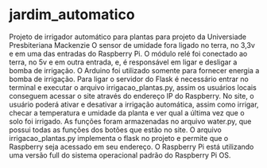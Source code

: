 # jardim_automatico
Projeto de irrigador automático para plantas para projeto da Universiade Presbiteriana Mackenzie
O sensor de umidade fora ligado no terra, no 3,3v e em uma das entradas do Raspberry Pi. O módulo relé foi conectado ao terra, no 5v e em outra entrada, e, é responsável em ligar e desligar a bomba de irrigação.  O Arduino foi utilizado somente para fornecer energia a bomba de irrigação. 
Para ligar o servidor do Flask é necessário entrar no terminal e executar o arquivo irrigacao_plantas.py, assim os usuários locais conseguem acessar o site através do endereço IP do Raspberry. No site, o usuário poderá ativar e desativar a irrigação automática, assim como irrigar, checar a temperatura e umidade da planta e ver qual a última vez que o solo foi irrigado.
As funções foram armazenadas no arquivo water.py, que possui todas as funções dos botões que estão no site. O arquivo irrigacao_plantas.py implementa o flask no projeto e permite que o Raspberry seja acessado em seu endereço.
O Raspberry Pi está utilizando uma versão full do sistema operacional padrão do Raspberry Pi OS. 
